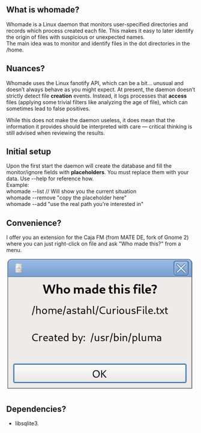 ## What is whomade?

Whomade is a Linux daemon that monitors user-specified directories and records 
which process created each file. This makes it easy to later identify the origin 
of files with suspicious or unexpected names.    
The main idea was to monitor and identify files in the dot directories in the /home.

## Nuances?

Whomade uses the Linux fanotify API, which can be a bit… unusual and doesn’t 
always behave as you might expect. At present, the daemon doesn’t strictly 
detect file **creation** events. Instead, it logs processes that **access** 
files (applying some trivial filters like analyzing the age of file), which can 
sometimes lead to false positives.

While this does not make the daemon useless, it does mean that the information 
it provides should be interpreted with care — critical thinking is still 
advised when reviewing the results.

## Initial setup

Upon the first start the daemon will create the database and fill the monitor/ignore
fields with **placeholders**. You must replace them with your data. Use --help for reference how.    
Example:     
whomade --list // Will show you the current situation     
whomade --remove "copy the placeholder here"    
whomade --add "use the real path you're interested in"    

## Convenience?

I offer you an extension for the Caja FM (from MATE DE, fork of Gnome 2) where you
can just right-click on file and ask "Who made this?" from a menu.

![screenshot](./FM_Extensions/MATE-CAJA/whomade_win.png)

## Dependencies?

 - libsqlite3.
